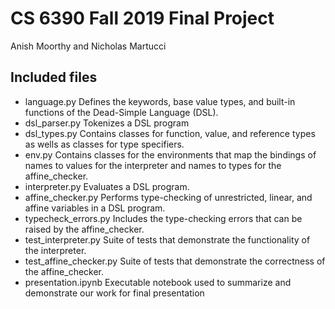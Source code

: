 CS 6390 Fall 2019 Final Project
=======================================
Anish Moorthy and Nicholas Martucci

Included files
--------------------------------------
- language.py              Defines the keywords, base value types, and built-in functions of the Dead-Simple Language (DSL).
- dsl_parser.py            Tokenizes a DSL program
- dsl_types.py             Contains classes for function, value, and reference types as wells as classes for type specifiers.
- env.py                   Contains classes for the environments that map the bindings of names to values for the interpreter and names to types for the affine_checker.
- interpreter.py           Evaluates a DSL program.
- affine_checker.py        Performs type-checking of unrestricted, linear, and affine variables in a DSL program.
- typecheck_errors.py      Includes the type-checking errors that can be raised by the affine_checker.
- test_interpreter.py      Suite of tests that demonstrate the functionality of the interpreter.
- test_affine_checker.py   Suite of tests that demonstrate the correctness of the affine_checker.
- presentation.ipynb       Executable notebook used to summarize and demonstrate our work for final presentation
